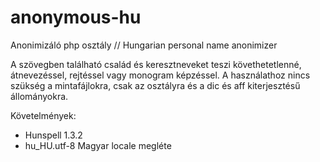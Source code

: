 anonymous-hu
============

Anonimizáló php osztály // Hungarian personal name anonimizer

A szövegben található család és keresztneveket teszi követhetetlenné,
átnevezéssel, rejtéssel vagy monogram képzéssel. A használathoz nincs szükség
a mintafájlokra, csak az osztályra és a dic és aff kiterjesztésű állományokra. 

Követelmények:

* Hunspell 1.3.2 
* hu_HU.utf-8 Magyar locale megléte



